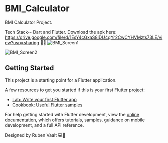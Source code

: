 # BMI_Calculator

BMI Calculator Project.

Tech Stack--  Dart and Flutter.
Download the apk here: https://drive.google.com/file/d/1EsY4cGxaS8lDU4qYr2CwCYHVMzts73LE/view?usp=sharing 🎉🎉
![BMI_Screen1](https://github.com/dvishal192/Flutter-BMI_Calculator/assets/118332569/263818b6-5c77-4efa-bc66-e3a2fc9a6789)

![BMI_Screen2](https://github.com/dvishal192/Flutter-BMI_Calculator/assets/118332569/68935ce1-e1c5-4ec6-915f-34cc4ea4a327)




## Getting Started

This project is a starting point for a Flutter application.

A few resources to get you started if this is your first Flutter project:

- [Lab: Write your first Flutter app](https://docs.flutter.dev/get-started/codelab)
- [Cookbook: Useful Flutter samples](https://docs.flutter.dev/cookbook)

For help getting started with Flutter development, view the
[online documentation](https://docs.flutter.dev/), which offers tutorials,
samples, guidance on mobile development, and a full API reference.

Designed by Ruben Vaalt 💻🎨
